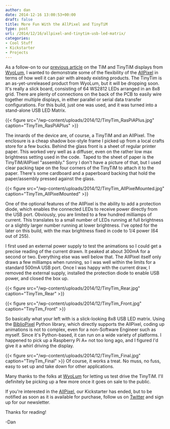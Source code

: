 ```yaml
---
author: dan
date: 2014-12-16 13:00:53+00:00
draft: false
title: More Fun With the AllPixel and TinyTiM
type: post
url: /2014/12/16/allpixel-and-tinytim-usb-led-matrix/
categories:
- Cool Stuff
- Kickstarter
- Projects
---
```


As a follow-on to our [previous article](/2014/11/24/sharing-among-the-community/) on the TiM and TinyTiM displays from [WyoLum](http://wyolum.com), I wanted to demonstrate some of the flexibility of the [AllPixel](/AllPixel) in terms of how well it can pair with already existing products. The TinyTim is an as-yet-unreleased product from WyoLum, but it will be dropping soon. It's really a slick board, consisting of 64 WS2812 LEDs arranged in an 8x8 grid. There are plenty of connections on the back of the PCB to easily wire together multiple displays, in either parallel or serial data transfer configurations. For this build, just one was used, and it was turned into a stand-alone USB LED Matrix.

{{< figure src="/wp-content/uploads/2014/12/TinyTim_RasPiAPlus.jpg" caption="TinyTim_RasPiAPlus" >}}

<!-- more -->

The innards of the device are, of course, a TinyTiM and an AllPixel. The enclosure is a cheap shadow box-style frame I picked up from a local crafts store for a few bucks. Behind the glass front is a sheet of regular printer paper. This worked very well as a diffuser, even on the rather low max brightness setting used in the code.  Taped to the sheet of paper is the TinyTiM/AllPixel "assembly." Sorry I don't have a picture of that, but I used clear packing tape on the four corners of the TinyTiM to attach it to the paper. There's some cardboard and a paperboard backing that hold the paper/assembly pressed against the glass.

{{< figure src="/wp-content/uploads/2014/12/TinyTim_AllPixelMounted.jpg" caption="TinyTim_AllPixelMounted" >}}

One of the optional features of the AllPixel is the ability to add a protection diode, which enables the connected LEDs to receive power directly from the USB port. Obviously, you are limited to a few hundred milliamps of current. This translates to a small number of LEDs running at full brightness or a slightly larger number running at lower brightness. I've opted for the later on this build, with the max brightness fixed in code to 1/4 power (64 out of 255).

I first used an external power supply to test the animations so I could get a precise reading of the current drawn. It peaked at about 300mA for a second or two. Everything else was well below that. The AllPixel itself only draws a few milliamps when running, so I was well within the limits for a standard 500mA USB port. Once I was happy with the current draw, I removed the external supply, installed the protection diode to enable USB power, and closed the box up.

{{< figure src="/wp-content/uploads/2014/12/TinyTim_Rear.jpg" caption="TinyTim_Rear" >}}

{{< figure src="/wp-content/uploads/2014/12/TinyTim_Front.jpg" caption="TinyTim_Front" >}}

So basically what your left with is a slick-looking 8x8 USB LED matrix. Using the [BiblioPixel](https://github.com/ManiacalLabs/bibliopixel) Python library, which directly supports the AllPixel, coding up animations is not to complex, even for a non-Software Engineer such as myself. Since it's Python-based, it can run on a wide variety of platforms. I happened to pick up a Raspberry Pi A+ not too long ago, and I figured I'd give it a whirl driving the display.

{{< figure src="/wp-content/uploads/2014/12/TinyTim_Final.jpg" caption="TinyTim_Final" >}}
Of course, it works a treat. No muss, no fuss, easy to set up and take down for other applications.

Many thanks to the folks at [WyoLum](http://wyolum.com) for letting us test drive the TinyTiM. I'll definitely be picking up a few more once it goes on sale to the public.

If you're interested in the [AllPixel](/AllPixel), our Kickstarter has ended, but to be notified as soon as it is available for purchase, follow us on [Twitter](https://twitter.com/ManiacalLabs) and sign up for our newsletter.

Thanks for reading!

-Dan
